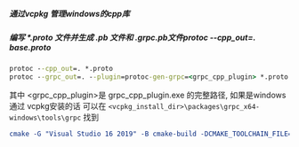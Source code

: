 ##### 通过vcpkg 管理windows的cpp库



##### 编写 *.proto 文件并生成 .pb 文件和  .grpc.pb文件protoc --cpp_out=. base.proto

```cmd
protoc --cpp_out=. *.proto
protoc --grpc_out=. --plugin=protoc-gen-grpc=<grpc_cpp_plugin> *.proto
```

其中 \<grpc_cpp_plugin\>是 grpc_cpp_plugin.exe 的完整路径, 如果是windows通过 vcpkg安装的话 可以在 `<vcpkg_install_dir>\packages\grpc_x64-windows\tools\grpc` 找到



```cmake
cmake -G "Visual Studio 16 2019" -B cmake-build -DCMAKE_TOOLCHAIN_FILE=<vcpkg_install_path>/scripts/buildsystems/vcpkg.cmake
```

